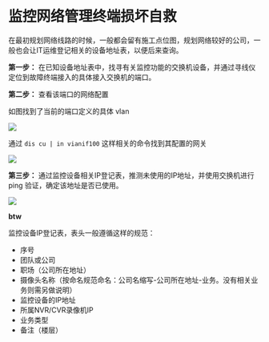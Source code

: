 # 监控网络管理终端损坏自救

在最初规划网络线路的时候，一般都会留有施工点位图，规划网络较好的公司，一般也会让IT运维登记相关的设备地址表，以便后来查询。

**第一步：** 在已知设备地址表中，找寻有关监控功能的交换机设备，并通过寻线仪定位到故障终端接入的具体接入交换机的端口。

**第二步：** 查看该端口的网络配置

如图找到了当前的端口定义的具体 vlan

![ ](https://cdn.sa.net/2024/12/09/fbQSaEzsdBjeXK5.png)

通过 `dis cu | in vianif100` 这样相关的命令找到其配置的网关

![ ](https://cdn.sa.net/2024/12/09/baj7P1VurAfFDlR.png)

**第三步：** 通过监控设备相关IP登记表，推测未使用的IP地址，并使用交换机进行 ping 验证，确定该地址是否已使用。

![ ](https://cdn.sa.net/2024/12/09/zNg6JVPuiwRTD9L.png)

**btw**

监控设备IP登记表，表头一般遵循这样的规范：

* 序号
* 团队或公司
* 职场（公司所在地址）
* 摄像头名称（按命名规范命名：公司名缩写-公司所在地址-业务。没有相关业务则需另做说明）
* 监控设备的IP地址
* 所属NVR/CVR录像机IP
* 业务类型
* 备注（楼层）